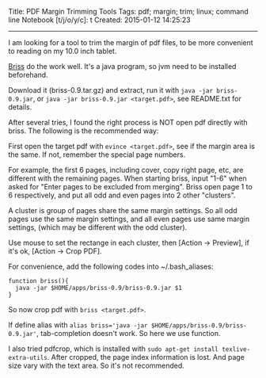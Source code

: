 Title: PDF Margin Trimming Tools
Tags: pdf; margin; trim; linux; command line
Notebook [t/j/o/y/c]: t
Created: 2015-01-12 14:25:23

------

I am looking for a tool to trim the margin of pdf files,
to be more convenient to reading on my 10.0 inch tablet.

[Briss](http://briss.sourceforge.net/) do the work well.
It's a java program, so jvm need to be installed beforehand.

Download it (briss-0.9.tar.gz) and extract, run it with `java -jar briss-0.9.jar`,
or `java -jar briss-0.9.jar <target.pdf>`, see README.txt for details.

After several tries, I found the right process is NOT open pdf directly with briss.
The following is the recommended way:

First open the target pdf with `evince <target.pdf>`, see if the margin area is the same.
If not, remember the special page numbers.

For example, the first 6 pages, including cover, copy right page, etc, are different with the remaining pages.
When starting briss, input "1-6" when asked for "Enter pages to be excluded from merging".
Briss open page 1 to 6 respectively, and put all odd and even pages into 2 other "clusters".

A cluster is group of pages share the same margin settings.
So all odd pages use the same margin settings,
and all even pages use same margin settings, (which may be different with the odd cluster).

Use mouse to set the rectange in each cluster, then [Action -> Preview],
if it's ok, [Action -> Crop PDF].

For convenience, add the following codes into ~/.bash_aliases:

    function briss(){
      java -jar $HOME/apps/briss-0.9/briss-0.9.jar $1
    }

So now crop pdf with `briss <target.pdf>`.

If define alias with `alias briss='java -jar $HOME/apps/briss-0.9/briss-0.9.jar'`, tab-completion doesn't work.
So here we use function.

I also tried pdfcrop, which is installed with `sudo apt-get install texlive-extra-utils`.
After cropped, the page index information is lost.
And page size vary with the text area.
So it's not recommended.
